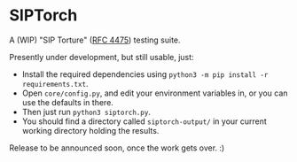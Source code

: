# SIPTorch
A (WIP) "SIP Torture" ([RFC 4475](https://tools.ietf.org/html/rfc4475)) testing suite.

Presently under development, but still usable, just:
- Install the required dependencies using `python3 -m pip install -r requirements.txt`.
- Open `core/config.py`, and edit your environment variables in, or you can use the defaults in there. 
- Then just run `python3 siptorch.py`.
- You should find a directory called `siptorch-output/` in your current working directory holding the results.

Release to be announced soon, once the work gets over. :)

